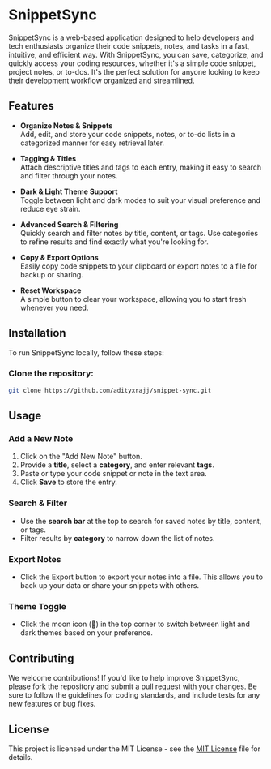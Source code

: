 # SnippetSync

SnippetSync is a web-based application designed to help developers and tech enthusiasts organize their code snippets, notes, and tasks in a fast, intuitive, and efficient way. With SnippetSync, you can save, categorize, and quickly access your coding resources, whether it's a simple code snippet, project notes, or to-dos. It's the perfect solution for anyone looking to keep their development workflow organized and streamlined.

## Features

- **Organize Notes & Snippets**  
  Add, edit, and store your code snippets, notes, or to-do lists in a categorized manner for easy retrieval later.
  
- **Tagging & Titles**  
  Attach descriptive titles and tags to each entry, making it easy to search and filter through your notes.

- **Dark & Light Theme Support**  
  Toggle between light and dark modes to suit your visual preference and reduce eye strain.

- **Advanced Search & Filtering**  
  Quickly search and filter notes by title, content, or tags. Use categories to refine results and find exactly what you're looking for.

- **Copy & Export Options**  
  Easily copy code snippets to your clipboard or export notes to a file for backup or sharing.

- **Reset Workspace**  
  A simple button to clear your workspace, allowing you to start fresh whenever you need.

## Installation

To run SnippetSync locally, follow these steps:

### Clone the repository:
```bash
git clone https://github.com/adityxrajj/snippet-sync.git
```

## Usage

### Add a New Note
1. Click on the "Add New Note" button.
2. Provide a **title**, select a **category**, and enter relevant **tags**.
3. Paste or type your code snippet or note in the text area.
4. Click **Save** to store the entry.

### Search & Filter
- Use the **search bar** at the top to search for saved notes by title, content, or tags.
- Filter results by **category** to narrow down the list of notes.

### Export Notes
- Click the Export button to export your notes into a file. This allows you to back up your data or share your snippets with others.

### Theme Toggle
- Click the moon icon (🌙) in the top corner to switch between light and dark themes based on your preference.

## Contributing
We welcome contributions! If you'd like to help improve SnippetSync, please fork the repository and submit a pull request with your changes. Be sure to follow the guidelines for coding standards, and include tests for any new features or bug fixes.

## License
This project is licensed under the MIT License - see the [MIT License](LICENSE) file for details.
